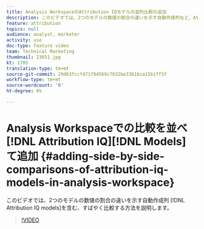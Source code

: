 ```yaml
---
title: Analysis WorkspaceのAttribution IQモデルの並列比較の追加
description: このビデオでは、2つのモデルの数値の割合の違いを示す自動作成列など、Attribution IQモデルをすばやく比較する方法を説明します。
feature: attribution
topics: null
audience: analyst, marketer
activity: use
doc-type: feature video
team: Technical Marketing
thumbnail: 23651.jpg
kt: 1705
translation-type: tm+mt
source-git-commit: 29d63fccf471f94569c7632be3361bca15b1ff3f
workflow-type: tm+mt
source-wordcount: '0'
ht-degree: 0%

---
```



# Analysis Workspaceでの比較を並べ [!DNL Attribution IQ][!DNL Models] て追加 {#adding-side-by-side-comparisons-of-attribution-iq-models-in-analysis-workspace}

このビデオでは、2つのモデルの数値の割合の違いを示す自動作成列 [!DNL Attribution IQ models]を含む、すばやく比較する方法を説明します。

>[!VIDEO](https://video.tv.adobe.com/v/23651/?quality=12)
